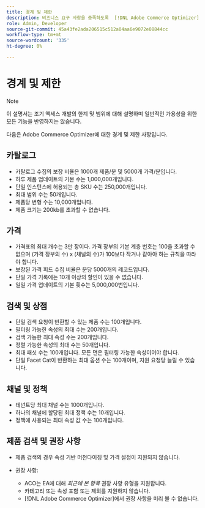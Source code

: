 ```yaml
---
title: 경계 및 제한
description: 비즈니스 요구 사항을 충족하도록  [!DNL Adobe Commerce Optimizer] 의 경계 및 제한에 대해 알아봅니다.
role: Admin, Developer
source-git-commit: 45a43fe2ada206515c512a04aa6e9072e08844cc
workflow-type: tm+mt
source-wordcount: '335'
ht-degree: 0%

---
```


# 경계 및 제한

>[!NOTE]
>
>이 설명서는 조기 액세스 개발의 한계 및 범위에 대해 설명하며 일반적인 가용성을 위한 모든 기능을 반영하지는 않습니다.

다음은 Adobe Commerce Optimizer에 대한 경계 및 제한 사항입니다.

## 카탈로그

- 카탈로그 수집의 보장 비율은 1000개 제품/분 및 5000개 가격/분입니다.
- 하루 제품 업데이트의 기본 수는 1,000,000개입니다.
- 단일 인스턴스에 허용되는 총 SKU 수는 250,000개입니다. 
- 최대 범위 수는 50개입니다.
- 제품당 변형 수는 10,000개입니다.
- 제품 크기는 200kb를 초과할 수 없습니다.

## 가격

- 가격표의 최대 개수는 3만 장이다. 가격 장부의 기본 계층 번호는 100을 초과할 수 없으며 (가격 장부의 수) x (채널의 수)가 100보다 작거나 같아야 하는 규칙을 따라야 합니다.
- 보장된 가격 피드 수집 비율은 분당 5000개의 레코드입니다.
- 단일 가격 기록에는 10개 이상의 할인이 있을 수 없습니다.
- 일일 가격 업데이트의 기본 횟수는 5,000,000번입니다.

## 검색 및 상점

- 단일 검색 요청이 반환할 수 있는 제품 수는 100개입니다.
- 필터링 가능한 속성의 최대 수는 200개입니다.
- 검색 가능한 최대 속성 수는 200개입니다.
- 정렬 가능한 속성의 최대 수는 50개입니다.
- 최대 패싯 수는 100개입니다. 모든 면은 필터링 가능한 속성이어야 합니다.
- 단일 Facet Cat이 반환하는 최대 옵션 수는 100개이며, 지원 요청당 늘릴 수 있습니다.

## 채널 및 정책

- 테넌트당 최대 채널 수는 1000개입니다.
- 하나의 채널에 할당된 최대 정책 수는 10개입니다.
- 정책에 사용되는 최대 속성 값 수는 100개입니다. 

## 제품 검색 및 권장 사항

- 제품 검색의 경우 속성 기반 머천다이징 및 가격 설정이 지원되지 않습니다.
- 권장 사항:

   - ACO는 EA에 대해 _최근에 본 항목_ 권장 사항 유형을 지원합니다.
   - 카테고리 또는 속성 포함 또는 제외를 지원하지 않습니다.
   - [!DNL Adobe Commerce Optimizer]에서 권장 사항을 미리 볼 수 없습니다.
